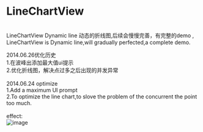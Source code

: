 LineChartView
=============
<br>
LineChartView  Dynamic line     动态的折线图,后续会慢慢完善，有完整的demo ,<br>
LineChartView is Dynamic line,will gradually perfected,a complete demo.<br>

2014.06.26优化历史<br>
1.在波峰出添加最大值ui提示<br>
2.优化折线图，解决点过多之后出现的并发异常<br>
<br>
2014.06.24 optimize<br>
1.Add a maximum UI prompt<br>
2.To optimize the line chart,to slove the problem of the concurrent the point too much.<br>
<br>
effect:<br>
![image](https://raw.githubusercontent.com/pangzaifei/LineChartView/master/LineChartView/effice_picture/m.jpg)
